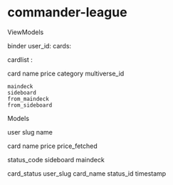 # commander-league

ViewModels

binder
    user_id:    <string>
    cards:      <cardlist>

cardlist
    <string>: <card>

card
    name
    price
    category
    multiverse_id

    maindeck
    sideboard
    from_maindeck
    from_sideboard

Models

user
    slug
    name

card
    name
    price
    price_fetched

status_code
    sideboard
    maindeck

card_status
    user_slug
    card_name
    status_id
    timestamp
